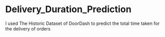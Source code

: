 # Delivery_Duration_Prediction
I used The Historic Dataset of DoorDash to predict the total time taken for the delivery of orders
